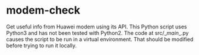 # modem-check
Get useful info from Huawei modem using its API.
This Python script uses Python3 and has not been tested with Python2.
The code at src/\__main__.py causes the script to be run in a virtual
environment. That should be modified before trying to run it locally.
